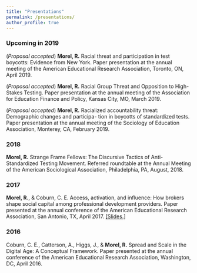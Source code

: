 ```yaml
---
title: "Presentations"
permalink: /presentations/
author_profile: true
---
```


### Upcoming in 2019 
(_Proposal accepted_) **Morel, R.** Racial threat and participation in test boycotts: Evidence from New York. Paper presentation at the annual meeting of the American Educational Research Association, Toronto, ON, April 2019.

(_Proposal accepted_) **Morel, R.** Racial Group Threat and Opposition to High-Stakes Testing. Paper presentation at the annual meeting of the Association for Education Finance and Policy, Kansas City, MO, March 2019.

(_Proposal accepted_) **Morel, R.** Racialized accountability threat: Demographic changes and participa- tion in boycotts of standardized tests. Paper presentation at the annual meeting of the Sociology of Education Association, Monterey, CA, February 2019.

### 2018
**Morel, R.** Strange Frame Fellows: The Discursive Tactics of
Anti-Standardized Testing Movement. Referred roundtable at the Annual Meeting of the American Sociological Association, Philadelphia, PA, August, 2018.

### 2017 
**Morel, R.**, & Coburn, C. E. Access, activation, and influence: How brokers shape social capital among professional development providers. Paper presented at the annual conference of the American Educational Research Association, San Antonio, TX, April 2017. [[Slides.]](http://ramorel.github.io/files/AERA_2017.pdf)

### 2016
Coburn, C. E., Catterson, A., Higgs, J., & **Morel, R.** Spread
and Scale in the Digital Age: A Conceptual Framework. Paper presented at the annual conference of the American Educational Research Association, Washington, DC, April 2016.
